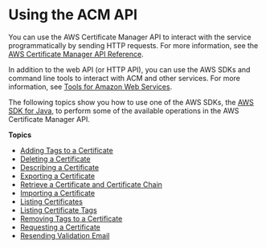 # Using the ACM API<a name="sdk"></a>

You can use the AWS Certificate Manager API to interact with the service programmatically by sending HTTP requests\. For more information, see the [AWS Certificate Manager API Reference](http://docs.aws.amazon.com/acm/latest/APIReference/)\.

In addition to the web API \(or HTTP API\), you can use the AWS SDKs and command line tools to interact with ACM and other services\. For more information, see [Tools for Amazon Web Services](https://aws.amazon.com/tools/)\.

The following topics show you how to use one of the AWS SDKs, the [AWS SDK for Java](https://aws.amazon.com/sdk-for-java/), to perform some of the available operations in the AWS Certificate Manager API\.

**Topics**
+ [Adding Tags to a Certificate](sdk-addtag.md)
+ [Deleting a Certificate](sdk-delete.md)
+ [Describing a Certificate](sdk-describe.md)
+ [Exporting a Certificate](sdk-export.md)
+ [Retrieve a Certificate and Certificate Chain](sdk-get.md)
+ [Importing a Certificate](sdk-import.md)
+ [Listing Certificates](sdk-list.md)
+ [Listing Certificate Tags](sdk-listtag.md)
+ [Removing Tags to a Certificate](sdk-tagremove.md)
+ [Requesting a Certificate](sdk-request.md)
+ [Resending Validation Email](sdk-validate.md)